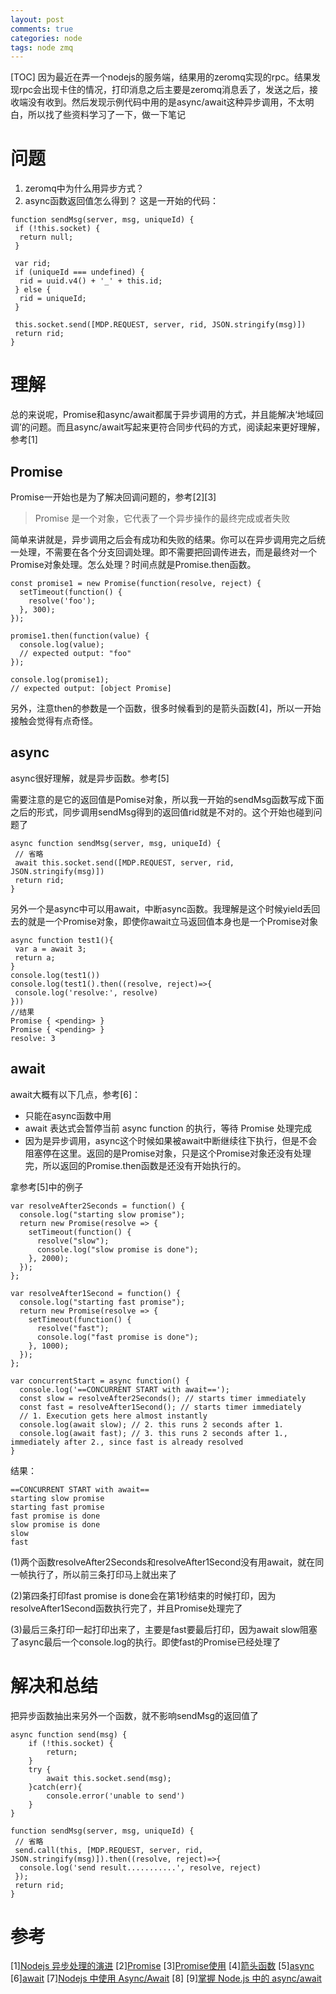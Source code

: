 ```yaml
---
layout: post
comments: true
categories: node
tags: node zmq
---
```


[TOC]
因为最近在弄一个nodejs的服务端，结果用的zeromq实现的rpc。结果发现rpc会出现卡住的情况，打印消息之后主要是zeromq消息丢了，发送之后，接收端没有收到。然后发现示例代码中用的是async/await这种异步调用，不太明白，所以找了些资料学习了一下，做一下笔记

# 问题
1. zeromq中为什么用异步方式？
2. async函数返回值怎么得到？
这是一开始的代码：

```
function sendMsg(server, msg, uniqueId) {
 if (!this.socket) {
  return null;
 }

 var rid;
 if (uniqueId === undefined) {
  rid = uuid.v4() + '_' + this.id;
 } else {
  rid = uniqueId;
 }

 this.socket.send([MDP.REQUEST, server, rid, JSON.stringify(msg)])
 return rid;
}
```

# 理解
总的来说呢，Promise和async/await都属于异步调用的方式，并且能解决‘地域回调’的问题。而且async/await写起来更符合同步代码的方式，阅读起来更好理解，参考[1]
## Promise
Promise一开始也是为了解决回调问题的，参考[2][3]
> Promise 是一个对象，它代表了一个异步操作的最终完成或者失败

简单来讲就是，异步调用之后会有成功和失败的结果。你可以在异步调用完之后统一处理，不需要在各个分支回调处理。即不需要把回调传进去，而是最终对一个Promise对象处理。怎么处理？时间点就是Promise.then函数。

```
const promise1 = new Promise(function(resolve, reject) {
  setTimeout(function() {
    resolve('foo');
  }, 300);
});

promise1.then(function(value) {
  console.log(value);
  // expected output: "foo"
});

console.log(promise1);
// expected output: [object Promise]
```

另外，注意then的参数是一个函数，很多时候看到的是箭头函数[4]，所以一开始接触会觉得有点奇怪。

## async
async很好理解，就是异步函数。参考[5]

需要注意的是它的返回值是Pomise对象，所以我一开始的sendMsg函数写成下面之后的形式，同步调用sendMsg得到的返回值rid就是不对的。这个开始也碰到问题了

```
async function sendMsg(server, msg, uniqueId) {
 // 省略
 await this.socket.send([MDP.REQUEST, server, rid, JSON.stringify(msg)])
 return rid;
}
```
另外一个是async中可以用await，中断async函数。我理解是这个时候yield丢回去的就是一个Promise对象，即使你await立马返回值本身也是一个Promise对象
```
async function test1(){
 var a = await 3;
 return a;
}
console.log(test1())
console.log(test1().then((resolve, reject)=>{
 console.log('resolve:', resolve)
}))
//结果
Promise { <pending> }
Promise { <pending> }
resolve: 3
```
## await
await大概有以下几点，参考[6]：

* 只能在async函数中用
* await 表达式会暂停当前 async function 的执行，等待 Promise 处理完成
* 因为是异步调用，async这个时候如果被await中断继续往下执行，但是不会阻塞停在这里。返回的是Promise对象，只是这个Promise对象还没有处理完，所以返回的Promise.then函数是还没有开始执行的。

拿参考[5]中的例子

```
var resolveAfter2Seconds = function() {
  console.log("starting slow promise");
  return new Promise(resolve => {
    setTimeout(function() {
      resolve("slow");
      console.log("slow promise is done");
    }, 2000);
  });
};

var resolveAfter1Second = function() {
  console.log("starting fast promise");
  return new Promise(resolve => {
    setTimeout(function() {
      resolve("fast");
      console.log("fast promise is done");
    }, 1000);
  });
};

var concurrentStart = async function() {
  console.log('==CONCURRENT START with await==');
  const slow = resolveAfter2Seconds(); // starts timer immediately
  const fast = resolveAfter1Second(); // starts timer immediately
  // 1. Execution gets here almost instantly
  console.log(await slow); // 2. this runs 2 seconds after 1. 
  console.log(await fast); // 3. this runs 2 seconds after 1., immediately after 2., since fast is already resolved
}
```

结果：

```
==CONCURRENT START with await==
starting slow promise
starting fast promise
fast promise is done
slow promise is done
slow
fast
```

(1)两个函数resolveAfter2Seconds和resolveAfter1Second没有用await，就在同一帧执行了，所以前三条打印马上就出来了

(2)第四条打印fast promise is done会在第1秒结束的时候打印，因为resolveAfter1Second函数执行完了，并且Promise处理完了

(3)最后三条打印一起打印出来了，主要是fast要最后打印，因为await slow阻塞了async最后一个console.log的执行。即使fast的Promise已经处理了

# 解决和总结
把异步函数抽出来另外一个函数，就不影响sendMsg的返回值了

```
async function send(msg) {
    if (!this.socket) {
        return;
    }
    try {
        await this.socket.send(msg);
    }catch(err){
        console.error('unable to send')
    }
}

function sendMsg(server, msg, uniqueId) {
 // 省略
 send.call(this, [MDP.REQUEST, server, rid, JSON.stringify(msg)]).then((resolve, reject)=>{
  console.log('send result...........', resolve, reject)
 });
 return rid;
}

```
# 参考
[1][Nodejs 异步处理的演进](https://www.jianshu.com/p/db31116e6d71)
[2][Promise](https://developer.mozilla.org/zh-CN/docs/Web/JavaScript/Reference/Global_Objects/Promise)
[3][Promise使用](https://developer.mozilla.org/zh-CN/docs/Web/JavaScript/Guide/Using_promises)
[4][箭头函数](https://developer.mozilla.org/zh-CN/docs/Web/JavaScript/Reference/Functions/Arrow_functions)
[5][async](https://developer.mozilla.org/zh-CN/docs/Web/JavaScript/Reference/Statements/async_function)
[6][await](https://developer.mozilla.org/zh-CN/docs/Web/JavaScript/Reference/Operators/await)
[7][Nodejs 中使用 Async/Await](https://juejin.im/post/5a733ab95188255efc5f24d1)
[8][](https://www.zcfy.cc/article/mastering-async-await-in-node-js-risingstack)
[9][掌握 Node.js 中的 async/await](https://www.zcfy.cc/article/mastering-async-await-in-node-js-risingstack)